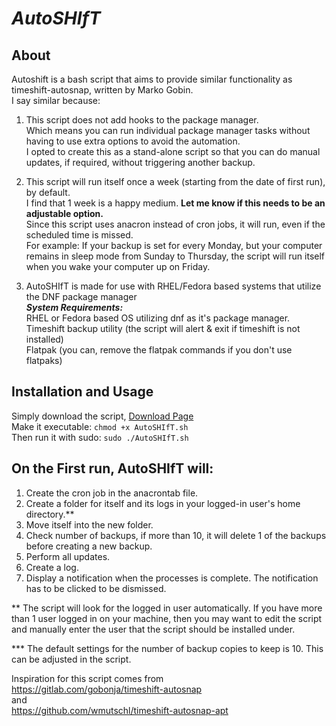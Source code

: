 # ***AutoSHIfT*** 
## About
Autoshift is a bash script that aims to provide similar functionality as timeshift-autosnap, written by Marko Gobin.<BR>
I say similar because:<BR>
1) This script does not add hooks to the package manager.<BR>
  Which means you can run individual package manager tasks without having to use extra options to avoid the automation.<BR>
  I opted to create this as a stand-alone script so that you can do manual updates, if required, without triggering another backup.
  
2) This script will run itself once a week (starting from the date of first run), by default.<BR>
  I find that 1 week is a happy medium. **Let me know if this needs to be an adjustable option.**<BR>
  Since this script uses anacron instead of cron jobs, it will run, even if the scheduled time is missed.<BR>
    For example: If your backup is set for every Monday, but your computer remains in sleep mode from Sunday to Thursday, the script will run itself when you wake your computer up on Friday.
    
3) AutoSHIfT is made for use with RHEL/Fedora based systems that utilize the DNF package manager<BR>
	***System Requirements:***<BR>
    RHEL or Fedora based OS utilizing dnf as it's package manager.<BR>
    Timeshift backup utility (the script will alert & exit if timeshift is not installed)<BR>
    Flatpak (you can, remove the flatpak commands if you don't use flatpaks)
    
## Installation and Usage
Simply download the script, <A HREF="https://github.com/TActually/AutoSHIfT/releases">Download Page</A><BR>
Make it executable: `chmod +x AutoSHIfT.sh`<BR>
Then run it with sudo: `sudo ./AutoSHIfT.sh`

## On the First run, AutoSHIfT will:
1) Create the cron job in the anacrontab file.<BR>
2) Create a folder for itself and its logs in your logged-in user's home directory.**
3) Move itself into the new folder.
4) Check number of backups, if more than 10, it will delete 1 of the backups before creating a new backup.
5) Perform all updates.<BR>
6) Create a log.<BR>
7) Display a notification when the processes is complete. The notification has to be clicked to be dismissed.<BR>

** The script will look for the logged in user automatically. If you have more than 1 user logged in on your machine, then you may want to edit the script and manually enter the user that the script should be installed under.

*** The default settings for the number of backup copies to keep is 10. This can be adjusted in the script.

Inspiration for this script comes from<BR>
https://gitlab.com/gobonja/timeshift-autosnap <BR>
and<BR>
https://github.com/wmutschl/timeshift-autosnap-apt
